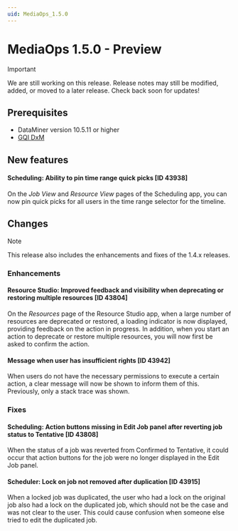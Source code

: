 ```yaml
---
uid: MediaOps_1.5.0
---
```


# MediaOps 1.5.0 - Preview

> [!IMPORTANT]
> We are still working on this release. Release notes may still be modified, added, or moved to a later release. Check back soon for updates!

## Prerequisites

* DataMiner version 10.5.11 or higher
* [GQI DxM](xref:GQI_DxM)

## New features

#### Scheduling: Ability to pin time range quick picks [ID 43938]

On the *Job View* and *Resource View* pages of the Scheduling app, you can now pin quick picks for all users in the time range selector for the timeline.

## Changes

> [!NOTE]
> This release also includes the enhancements and fixes of the 1.4.x releases.

### Enhancements

#### Resource Studio: Improved feedback and visibility when deprecating or restoring multiple resources [ID 43804]

On the *Resources* page of the Resource Studio app, when a large number of resources are deprecated or restored, a loading indicator is now displayed, providing feedback on the action in progress. In addition, when you start an action to deprecate or restore multiple resources, you will now first be asked to confirm the action.

#### Message when user has insufficient rights [ID 43942]

When users do not have the necessary permissions to execute a certain action, a clear message will now be shown to inform them of this. Previously, only a stack trace was shown.

### Fixes

#### Scheduling: Action buttons missing in Edit Job panel after reverting job status to Tentative [ID 43808]

When the status of a job was reverted from Confirmed to Tentative, it could occur that action buttons for the job were no longer displayed in the Edit Job panel.

#### Scheduler: Lock on job not removed after duplication [ID 43915]

When a locked job was duplicated, the user who had a lock on the original job also had a lock on the duplicated job, which should not be the case and was not clear to the user. This could cause confusion when someone else tried to edit the duplicated job.
